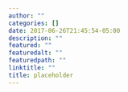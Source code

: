 ```yaml
---
author: ""
categories: []
date: 2017-06-26T21:45:54-05:00
description: ""
featured: ""
featuredalt: ""
featuredpath: ""
linktitle: ""
title: placeholder
---
```


